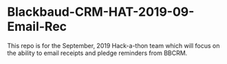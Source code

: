 # Blackbaud-CRM-HAT-2019-09-Email-Rec
This repo is for the September, 2019 Hack-a-thon team which will focus on the ability to email receipts and pledge reminders from BBCRM.
